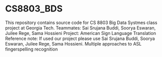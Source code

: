 # CS8803_BDS
This repository contains source code for CS 8803 Big Data Systmes class project at Georgia Tech.
Teammates: Sai Srujana Buddi, Soorya Eswaran, Juilee Rege, Sama Hossieni
Project: American Sign Language Translation
Reference note: If used our project please use 
Sai Srujana Buddi, Soorya Eswaran, Juilee Rege, Sama Hossieni. Multiple approaches to ASL fingerspelling recognition
